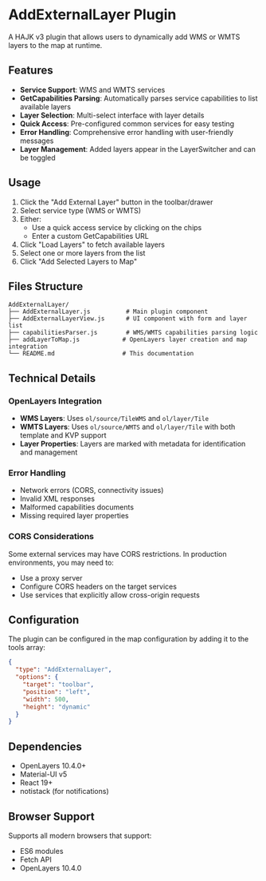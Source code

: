 # AddExternalLayer Plugin

A HAJK v3 plugin that allows users to dynamically add WMS or WMTS layers to the map at runtime.

## Features

- **Service Support**: WMS and WMTS services
- **GetCapabilities Parsing**: Automatically parses service capabilities to list available layers
- **Layer Selection**: Multi-select interface with layer details
- **Quick Access**: Pre-configured common services for easy testing
- **Error Handling**: Comprehensive error handling with user-friendly messages
- **Layer Management**: Added layers appear in the LayerSwitcher and can be toggled

## Usage

1. Click the "Add External Layer" button in the toolbar/drawer
2. Select service type (WMS or WMTS)
3. Either:
   - Use a quick access service by clicking on the chips
   - Enter a custom GetCapabilities URL
4. Click "Load Layers" to fetch available layers
5. Select one or more layers from the list
6. Click "Add Selected Layers to Map"

## Files Structure

```
AddExternalLayer/
├── AddExternalLayer.js          # Main plugin component
├── AddExternalLayerView.js      # UI component with form and layer list
├── capabilitiesParser.js        # WMS/WMTS capabilities parsing logic
├── addLayerToMap.js            # OpenLayers layer creation and map integration
└── README.md                   # This documentation
```

## Technical Details

### OpenLayers Integration

- **WMS Layers**: Uses `ol/source/TileWMS` and `ol/layer/Tile`
- **WMTS Layers**: Uses `ol/source/WMTS` and `ol/layer/Tile` with both template and KVP support
- **Layer Properties**: Layers are marked with metadata for identification and management

### Error Handling

- Network errors (CORS, connectivity issues)
- Invalid XML responses
- Malformed capabilities documents
- Missing required layer properties

### CORS Considerations

Some external services may have CORS restrictions. In production environments, you may need to:
- Use a proxy server
- Configure CORS headers on the target services
- Use services that explicitly allow cross-origin requests

## Configuration

The plugin can be configured in the map configuration by adding it to the tools array:

```json
{
  "type": "AddExternalLayer",
  "options": {
    "target": "toolbar",
    "position": "left",
    "width": 500,
    "height": "dynamic"
  }
}
```

## Dependencies

- OpenLayers 10.4.0+
- Material-UI v5
- React 19+
- notistack (for notifications)

## Browser Support

Supports all modern browsers that support:
- ES6 modules
- Fetch API
- OpenLayers 10.4.0